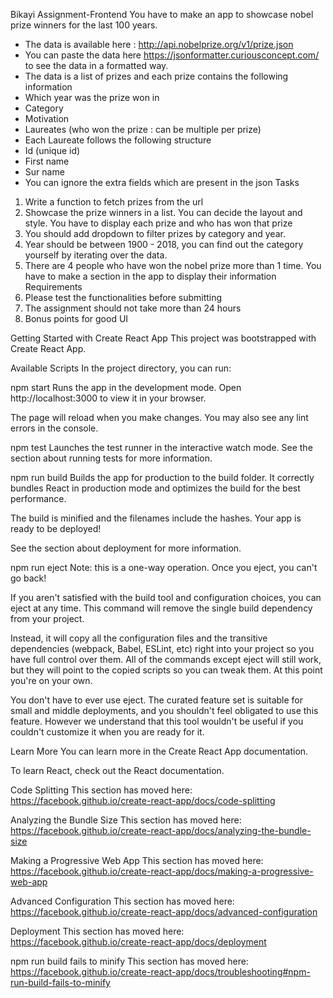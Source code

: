 Bikayi Assignment-Frontend
You have to make an app to showcase nobel prize winners for the last 100
years.
- The data is available here : http://api.nobelprize.org/v1/prize.json
- You can paste the data here https://jsonformatter.curiousconcept.com/
to see the data in a formatted way.
- The data is a list of prizes and each prize contains the following
information
- Which year was the prize won in
- Category
- Motivation
- Laureates (who won the prize : can be multiple per prize)
- Each Laureate follows the following structure
- Id (unique id)
- First name
- Sur name
- You can ignore the extra fields which are present in the json
Tasks
1. Write a function to fetch prizes from the url
2. Showcase the prize winners in a list. You can decide the layout and style.
You have to display each prize and who has won that prize
3. You should add dropdown to filter prizes by category and year.
4. Year should be between 1900 - 2018, you can find out the category
yourself by iterating over the data.
5. There are 4 people who have won the nobel prize more than 1 time. You
have to make a section in the app to display their information
Requirements
1. Please test the functionalities before submitting
2. The assignment should not take more than 24 hours
3. Bonus points for good UI

Getting Started with Create React App
This project was bootstrapped with Create React App.

Available Scripts
In the project directory, you can run:

npm start
Runs the app in the development mode.
Open http://localhost:3000 to view it in your browser.

The page will reload when you make changes.
You may also see any lint errors in the console.

npm test
Launches the test runner in the interactive watch mode.
See the section about running tests for more information.

npm run build
Builds the app for production to the build folder.
It correctly bundles React in production mode and optimizes the build for the best performance.

The build is minified and the filenames include the hashes.
Your app is ready to be deployed!

See the section about deployment for more information.

npm run eject
Note: this is a one-way operation. Once you eject, you can't go back!

If you aren't satisfied with the build tool and configuration choices, you can eject at any time. This command will remove the single build dependency from your project.

Instead, it will copy all the configuration files and the transitive dependencies (webpack, Babel, ESLint, etc) right into your project so you have full control over them. All of the commands except eject will still work, but they will point to the copied scripts so you can tweak them. At this point you're on your own.

You don't have to ever use eject. The curated feature set is suitable for small and middle deployments, and you shouldn't feel obligated to use this feature. However we understand that this tool wouldn't be useful if you couldn't customize it when you are ready for it.

Learn More
You can learn more in the Create React App documentation.

To learn React, check out the React documentation.

Code Splitting
This section has moved here: https://facebook.github.io/create-react-app/docs/code-splitting

Analyzing the Bundle Size
This section has moved here: https://facebook.github.io/create-react-app/docs/analyzing-the-bundle-size

Making a Progressive Web App
This section has moved here: https://facebook.github.io/create-react-app/docs/making-a-progressive-web-app

Advanced Configuration
This section has moved here: https://facebook.github.io/create-react-app/docs/advanced-configuration

Deployment
This section has moved here: https://facebook.github.io/create-react-app/docs/deployment

npm run build fails to minify
This section has moved here: https://facebook.github.io/create-react-app/docs/troubleshooting#npm-run-build-fails-to-minify
